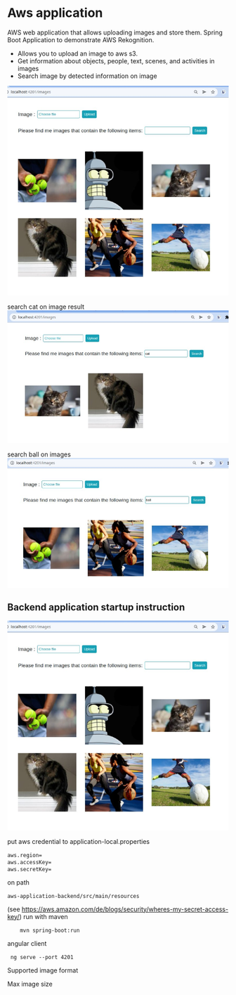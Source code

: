 # Aws application 
 AWS web application that allows uploading images and store them.
Spring Boot Application to demonstrate AWS Rekognition.
 - Allows you to upload an image to aws s3. 
 - Get information about objects, people, text, scenes, and activities in images  
 - Search image by detected information on image  
 
![index_page](assets/main_page.jpg)

search cat on image result 
![cat responses](assets/cat_response.jpg)

search ball on images 
![ball response](assets/ball_response.jpg)

##  Backend application startup instruction 
![index_page](assets/main_page.jpg)

put aws credential to application-local.properties

```
aws.region=
aws.accessKey=
aws.secretKey=
```
on path 
```
aws-application-backend/src/main/resources
```
(see https://aws.amazon.com/de/blogs/security/wheres-my-secret-access-key/)
run with maven 
```
    mvn spring-boot:run 
```

angular client 
```
 ng serve --port 4201
```


Supported image format 

Max image size 
